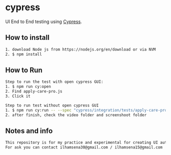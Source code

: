 # cypress
UI End to End testing using [Cypress](https://www.cypress.io).

## How to install

```bash
1. download Node js from https://nodejs.org/en/download or via NVM
2. $ npm install
```

## How to Run

```bash
Step to run the test with open cypress GUI: 
1. $ npm run cy:open
2. Find apply-care-pro.js
3. Click it

```


```bash
Step to run test without open cypress GUI
1. $ npm run cy:run -- --spec "cypress/integration/tests/apply-care-pro.js"
2. after finish, check the video folder and screenshoot folder

```

## Notes and info
```bash
This repository is for my practice and experimental for creating UI automation from scraft and create good folder architectue that can be used for general purpose
For ask you can contact ilhamsena30@gmail.com / ilhamsena15@gmail.com

```